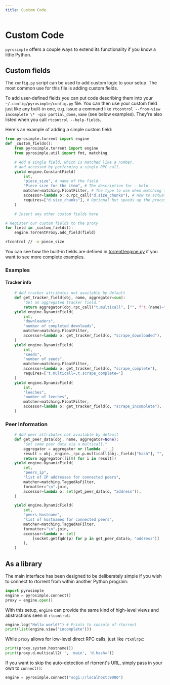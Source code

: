 ```yaml
---
title: Custom Code
---
```


# Custom Code

`pyrosimple` offers a couple ways to extend its functionality if you
know a little Python.

## Custom fields

The ``config.py`` script can be used to add
custom logic to your setup. The most common use for this file is adding
custom fields.

To add user-defined fields you can put code describing them into your
``~/.config/pyrosimple/config.py`` file. You can then use your custom field just
like any built-in one, e.g. issue a command like
``rtcontrol --from-view incomplete \* -qco partial_done,name`` (see
below examples). They're also listed when you call
``rtcontrol --help-fields``.

Here's an example of adding a simple custom field:

```python
from pyrosimple.torrent import engine
def _custom_fields():
    from pyrosimple.torrent import engine
    from pyrosimple.util import fmt, matching

    # Add a single field, which is matched like a number,
    # and accessed by performing a single RPC call.
    yield engine.ConstantField(
        int,
        "piece_size", # name of the field
        "Piece size for the item", # The description for --help
        matcher=matching.FloatFilter, # The type to use when matching the field
        accessor=lambda o: o.rpc_call("d.size_chunks"), # How to actually access the method
        requires=["d.size_chunks"], # Optional but speeds up the process
    )

    # Insert any other custom fields here

# Register our custom fields to the proxy
for field in _custom_fields():
    engine.TorrentProxy.add_field(field)
```
```bash
rtcontrol // -o piece_size
```

You can see how the built-in fields are defined in
[torrent/engine.py](https://github.com/kannibalox/pyrosimple/blob/main/src/pyrosimple/torrent/engine.py)
if you want to see more complete examples.

### Examples

#### Tracker info

```python
    # Add tracker attributes not available by default
    def get_tracker_field(obj, name, aggregator=sum):
        "Get an aggregated tracker field."
        return aggregator(obj.rpc_call("t.multicall", ["", f"t.{name}="])[0])
    yield engine.DynamicField(
        int,
        "downloaders",
        "number of completed downloads",
        matcher=matching.FloatFilter,
        accessor=lambda o: get_tracker_field(o, "scrape_downloaded"),
    )
    yield engine.DynamicField(
        int,
        "seeds",
        "number of seeds",
        matcher=matching.FloatFilter,
        accessor=lambda o: get_tracker_field(o, "scrape_complete"),
        requires=['t.multicall=,t.scrape_complete=']
    )
    yield engine.DynamicField(
        int,
        "leeches",
        "number of leeches",
        matcher=matching.FloatFilter,
        accessor=lambda o: get_tracker_field(o, "scrape_incomplete"),
    )
```

### Peer Information

```python
    # Add peer attributes not available by default
    def get_peer_data(obj, name, aggregator=None):
        "Get some peer data via a multicall."
        aggregator = aggregator or (lambda _: _)
        result = obj._engine._rpc.p.multicall(obj._fields["hash"], "", "p.%s=" % name)
        return aggregator([i[0] for i in result])
    yield engine.DynamicField(
        set,
        "peers_ip",
        "list of IP addresses for connected peers",
        matcher=matching.TaggedAsFilter,
        formatter="\n".join,
        accessor=lambda o: set(get_peer_data(o, "address")),
    )

    yield engine.DynamicField(
        set,
        "peers_hostname",
        "list of hostnames for connected peers",
        matcher=matching.TaggedAsFilter,
        formatter="\n".join,
        accessor=lambda o: set(
            [socket.getfqdn(p) for p in get_peer_data(o, "address")]
        ),
    )
```

## As a library

The main interface has been designed to be deliberately simple if you
wish to connect to rtorrent from within another Python program:

```python
import pyrosimple
engine = pyrosimple.connect()
proxy = engine.open()
```

With this setup, `engine` can provide the same kind of high-level
views and abstractions seen in `rtcontrol`:

```python
engine.log("Hello world!") # Prints to console of rtorrent
print(list(engine.view("incomplete")))
```

While `proxy` allows for low-level direct RPC calls, just like
`rtxmlrpc`:

```python
print(proxy.system.hostname())
print(proxy.d.multicall2('', 'main', 'd.hash='))
```

If you want to skip the auto-detection of rtorrent's URL, simply pass in your own to `connect()`:

```python
engine = pyrosimple.connect("scgi://localhost:9000")
```
